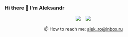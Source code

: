 ### Hi there 👋 I'm Aleksandr

<p align="center">
<a href='https://www.linkedin.cn/jobs/search/?geoId=106686604&keywords=%D0%90%D0%BD%D0%B0%D0%BB%D0%B8%D1%82%D0%B8%D0%BA&location=%D0%A1%D0%B0%D0%BD%D0%BA%D1%82-%D0%9F%D0%B5%D1%82%D0%B5%D1%80%D0%B1%D1%83%D1%80%D0%B3%2C%20%D0%A0%D0%BE%D1%81%D1%81%D0%B8%D1%8F'><img src="https://img.shields.io/badge/LinkedIn-0077B5?style=for-the-badge&logo=linkedin&logoColor=white"></a>&nbsp;&nbsp;&nbsp;
<a href='https://www.instagram.com/alek_ro/'><img src="https://img.shields.io/badge/Instagram-E4405F?style=for-the-badge&logo=instagram&logoColor=white"></a>
<p>
<p align="center">
  <g-emoji class="g-emoji" alias="mailbox" fallback-src="https://github.githubassets.com/images/icons/emoji/unicode/1f4eb.png">📫</g-emoji> How to reach me: <a href="mailto:alek_ro@inbox.ru">alek_ro@inbox.ru</a>
</p>
